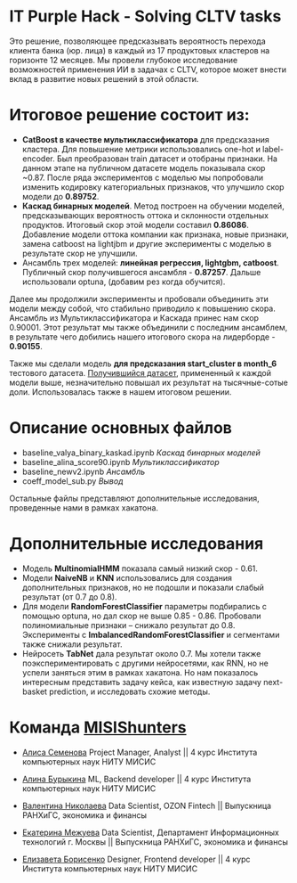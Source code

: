 # IT Purple Hack - Solving CLTV tasks

Это решение, позволяющее предсказывать вероятность перехода клиента банка (юр. лица) в каждый из 17 продуктовых кластеров на горизонте 12 месяцев. Мы провели глубокое исследование возможностей применения ИИ в задачах с CLTV, которое может внести вклад в развитие новых решений в этой области.

# Итоговое решение состоит из:
- **CatBoost в качестве мультиклассификатора** для предсказания кластера. Для повышение метрики использовались one-hot и label-encoder. Был преобразован train датасет и отобраны признаки. На данном этапе на публичном датасете модель показывала скор ~0.87. После ряда экспериментов с моделью мы попробовали изменить кодировку категориальных признаков, что улучшило скор модели до **0.89752**.
- **Каскад бинарных моделей**. Метод построен на обучении моделей, предсказывающих вероятность оттока и склонности отдельных продуктов. Итоговый скор этой модели составил **0.86086**. Добавление модели оттока компании как признака, новые признаки, замена catboost на lightjbm и другие эксперименты с моделью в результате скор не улучшили.
- Ансамбль трех моделей: **линейная регрессия, lightgbm, catboost**. Публичный скор получившегося ансамбля - **0.87257**. Дальше использовали optuna, (добавим рез когда обучится).

Далее мы продолжили эксперименты и пробовали объединить эти модели между собой, что стабильно приводило к повышению скора. Ансамбль из Мультиклассификатора и Каскада принес нам скор 0.90001. Этот результат мы также объединили с последним ансамблем, в результате чего добились нашего итогового скора на лидерборде - **0.90155**.

Также мы сделали модель **для предсказания start_cluster в month_6** тестового датасета. [Получившийся датасет](https://drive.google.com/file/d/1IduKs5XyuIBH9LH-WzFBFrRBktYQXSju/view?usp=sharing), примененный к каждой модели выше, незначительно повышал их результат на тысячные-сотые доли. Использовалась также в нашем итоговом решении.

# Описание основных файлов
- baseline_valya_binary_kaskad.ipynb *Каскад бинарных моделей*
- baseline_alina_score90.ipynb *Мультиклассификатор*
- baseline_newv2.ipynb *Ансамбль*
- coeff_model_sub.py *Вывод*
  
Остальные файлы представляют дополнительные исследования, проведенные нами в рамках хакатона.

# Дополнительные исследования
- Модель **MultinomialHMM** показала самый низкий скор - 0.61. 
- Модели **NaiveNB** и **KNN** использовались для создания дополнительных признаков, но не подошли и показали слабый результат (от 0.7 до 0.8). 
- Для модели **RandomForestClassifier** параметры подбирались с помощью optuna, но дал скор не выше 0.85 - 0.86. Пробовали полиномиальные признаки – снижало результат до 0.8. Эксперименты с **ImbalancedRandomForestClassifier** и сегментами также снижали результат. 
- Нейросеть **TabNet** дала результат около 0.7. Мы хотели также поэкспериментировать с другими нейросетями, как RNN, но не успели заняться этим в рамках хакатона. Но нам показалось интересным представить задачу кейса, как известную задачу next-basket prediction, и исследовать схожие методы.

# Команда [MISIShunters](https://misishunters.website.yandexcloud.net)
- [Алиса Семенова](https://t.me/NeAlyssa)
  Project Manager, Analyst || 4 курс Института компьютерных наук НИТУ МИСИС
  
- [Алина Бурыкина](https://t.me/BurykinaA)
  ML, Backend developer || 4 курс Института компьютерных наук НИТУ МИСИС
  
- [Валентина Николаева](https://t.me/qswder)
  Data Scientist, OZON Fintech || Выпускница РАНХиГС, экономика и финансы 
  
- [Екатерина Межуева](https://t.me/tg_katyaa)
  Data Scientist, Департамент Информационных технологий г. Москвы || Выпускница РАНХиГС, экономика и финансы
  
- [Елизавета Борисенко](https://t.me/kokosikEH)
  Designer, Frontend developer || 4 курс Института компьютерных наук НИТУ МИСИС 
